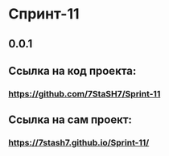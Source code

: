 # Спринт-11
## 0.0.1
## Ссылка на код проекта:
### https://github.com/7StaSH7/Sprint-11
## Ссылка на сам проект:
### https://7stash7.github.io/Sprint-11/ 
